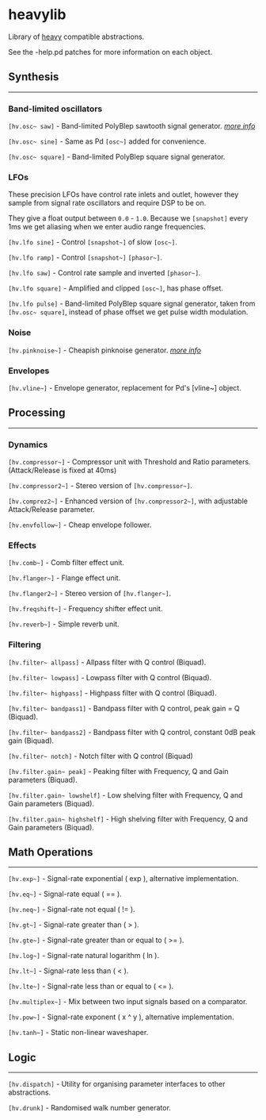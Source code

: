 # heavylib

Library of [heavy](https://enzienaudio.com) compatible abstractions.

See the -help.pd patches for more information on each object.

## Synthesis

---

### Band-limited oscillators

`[hv.osc~ saw]` - Band-limited PolyBlep sawtooth signal generator. [_more info_](https://github.com/cfloisand/pd-polyblep/blob/master/Source/polyblep~.c)

`[hv.osc~ sine]` - Same as Pd `[osc~]` added for convenience.

`[hv.osc~ square]` - Band-limited PolyBlep square signal generator.

### LFOs

These precision LFOs have control rate inlets and outlet, however they sample from signal rate oscillators and require DSP to be on.

They give a float output between `0.0` - `1.0`. Because we `[snapshot]` every 1ms we get aliasing when we enter audio range frequencies.

`[hv.lfo sine]` - Control `[snapshot~]` of  slow `[osc~]`.

`[hv.lfo ramp]` - Control `[snapshot~]` `[phasor~]`.

`[hv.lfo saw]` - Control rate sample and inverted `[phasor~]`.

`[hv.lfo square]` - Amplified and clipped `[osc~]`, has phase offset.

`[hv.lfo pulse]` - Band-limited PolyBlep square signal generator, taken from `[hv.osc~ square]`, instead of phase offset we get pulse width modulation.

### Noise

`[hv.pinknoise~]` - Cheapish pinknoise generator. [_more info_](http://www.firstpr.com.au/dsp/pink-noise/)

### Envelopes

`[hv.vline~]` - Envelope generator, replacement for Pd's [vline~] object.

## Processing

---

### Dynamics

`[hv.compressor~]` - Compressor unit with Threshold and Ratio parameters. (Attack/Release is fixed at 40ms)

`[hv.compressor2~]` - Stereo version of `[hv.compressor~]`.

`[hv.comprez2~]` - Enhanced version of `[hv.compressor2~]`, with adjustable Attack/Release parameter.

`[hv.envfollow~]` - Cheap envelope follower.

### Effects

`[hv.comb~]` - Comb filter effect unit.

`[hv.flanger~]` - Flange effect unit.

`[hv.flanger2~]` - Stereo version of `[hv.flanger~]`.

`[hv.freqshift~]` - Frequency shifter effect unit.

`[hv.reverb~]` - Simple reverb unit.

### Filtering

`[hv.filter~ allpass]` - Allpass filter with Q control (Biquad).

`[hv.filter~ lowpass]` - Lowpass filter with Q control (Biquad).

`[hv.filter~ highpass]` - Highpass filter with Q control (Biquad).

`[hv.filter~ bandpass1]` - Bandpass filter with Q control, peak gain = Q (Biquad).

`[hv.filter~ bandpass2]` - Bandpass filter with Q control, constant 0dB peak gain (Biquad).

`[hv.filter~ notch]` - Notch filter with Q control (Biquad)

`[hv.filter.gain~ peak]` - Peaking filter with Frequency, Q and Gain parameters (Biquad).

`[hv.filter.gain~ lowshelf]` - Low shelving filter with Frequency, Q and Gain parameters (Biquad).

`[hv.filter.gain~ highshelf]` - High shelving filter with Frequency, Q and Gain parameters (Biquad).

## Math Operations

---

`[hv.exp~]` - Signal-rate exponential ( exp ), alternative implementation.

`[hv.eq~]` - Signal-rate equal ( == ).

`[hv.neq~]` - Signal-rate not equal ( != ).

`[hv.gt~]` - Signal-rate greater than ( > ).

`[hv.gte~]` - Signal-rate greater than or equal to ( >= ).

`[hv.log~]` - Signal-rate natural logarithm ( ln ).

`[hv.lt~]` - Signal-rate less than ( < ).

`[hv.lte~]` - Signal-rate less than or equal to ( <= ).

`[hv.multiplex~]` - Mix between two input signals based on a comparator.

`[hv.pow~]` - Signal-rate exponent ( x ^ y ), alternative implementation.

`[hv.tanh~]` - Static non-linear waveshaper.

## Logic

---

`[hv.dispatch]` - Utility for organising parameter interfaces to other abstractions.

`[hv.drunk]` - Randomised walk number generator.
